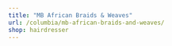 ```yaml
---
title: "MB African Braids & Weaves"
url: /columbia/mb-african-braids-and-weaves/
shop: hairdresser
---
```

